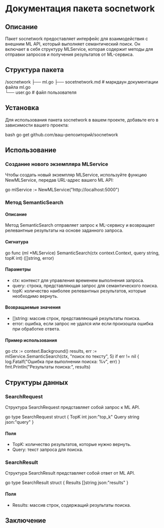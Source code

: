 # Документация пакета socnetwork

## Описание

Пакет socnetwork предоставляет интерфейс для взаимодействия с внешним ML API, который выполняет семантический поиск. Он включает в себя структуру MLService, которая содержит методы для отправки запросов и получения результатов от ML-сервиса.

## Структура пакета


/socnetwork
├── ml.go 
├── socetnetwork.md # маркдаун документации файла ml.go      
└── user.go # файл пользователя

## Установка

Для использования пакета socnetwork в вашем проекте, добавьте его в зависимости вашего проекта:

bash
go get github.com/ваш-репозиторий/socnetwork

## Использование

### Создание нового экземпляра MLService

Чтобы создать новый экземпляр MLService, используйте функцию NewMLService, передав URL-адрес вашего ML API:

go
mlService := NewMLService("http://localhost:5000")

### Метод SemanticSearch

#### Описание

Метод SemanticSearch отправляет запрос к ML-сервису и возвращает релевантные результаты на основе заданного запроса.

#### Сигнатура

go
func (ml *MLService) SemanticSearch(ctx context.Context, query string, topK int) ([]string, error)

#### Параметры

- ctx: контекст для управления временем выполнения запроса.
- query: строка, представляющая запрос для семантического поиска.
- topK: количество наиболее релевантных результатов, которые необходимо вернуть.

#### Возвращаемые значения

- []string: массив строк, представляющий результаты поиска.
- error: ошибка, если запрос не удался или если произошла ошибка при обработке ответа.

#### Пример использования

go
ctx := context.Background()
results, err := mlService.SemanticSearch(ctx, "поиск по тексту", 5)
if err != nil {
    log.Fatalf("Ошибка при выполнении поиска: %v", err)
}
fmt.Println("Результаты поиска:", results)

## Структуры данных

### SearchRequest

Структура SearchRequest представляет собой запрос к ML API.

go
type SearchRequest struct {
    TopK  int    json:"top_k"
    Query string json:"query"
}

#### Поля

- TopK: количество результатов, которые нужно вернуть.
- Query: текст запроса для поиска.

### SearchResult

Структура SearchResult представляет собой ответ от ML API.

go
type SearchResult struct {
    Results []string json:"results"
}

#### Поля

- Results: массив строк, содержащий результаты поиска.

## Заключение